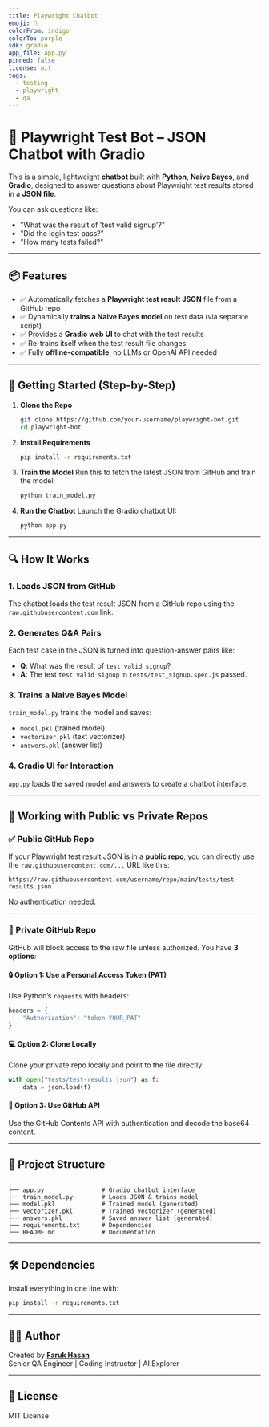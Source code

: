 ```yaml
---
title: Playwright Chatbot
emoji: 🤖
colorFrom: indigo
colorTo: purple
sdk: gradio
app_file: app.py
pinned: false
license: mit
tags:
  - testing
  - playwright
  - qa
---
```

# 🤖 Playwright Test Bot – JSON Chatbot with Gradio

This is a simple, lightweight **chatbot** built with **Python**, **Naive Bayes**, and **Gradio**, designed to answer questions about Playwright test results stored in a **JSON file**.

You can ask questions like:
- "What was the result of 'test valid signup'?"
- "Did the login test pass?"
- "How many tests failed?"

---

## 📦 Features

- ✅ Automatically fetches a **Playwright test result JSON** file from a GitHub repo
- ✅ Dynamically **trains a Naive Bayes model** on test data (via separate script)
- ✅ Provides a **Gradio web UI** to chat with the test results
- ✅ Re-trains itself when the test result file changes
- ✅ Fully **offline-compatible**, no LLMs or OpenAI API needed

---

## 🚀 Getting Started (Step-by-Step)

1. **Clone the Repo**
   ```bash
   git clone https://github.com/your-username/playwright-bot.git
   cd playwright-bot
   ```

2. **Install Requirements**
   ```bash
   pip install -r requirements.txt
   ```

3. **Train the Model**
   Run this to fetch the latest JSON from GitHub and train the model:
   ```bash
   python train_model.py
   ```

4. **Run the Chatbot**
   Launch the Gradio chatbot UI:
   ```bash
   python app.py
   ```

---

## 🔍 How It Works

### 1. **Loads JSON from GitHub**

The chatbot loads the test result JSON from a GitHub repo using the `raw.githubusercontent.com` link.

### 2. **Generates Q&A Pairs**

Each test case in the JSON is turned into question-answer pairs like:
- **Q**: What was the result of `test valid signup`?
- **A**: The test `test valid signup` in `tests/test_signup.spec.js` passed.

### 3. **Trains a Naive Bayes Model**

`train_model.py` trains the model and saves:
- `model.pkl` (trained model)
- `vectorizer.pkl` (text vectorizer)
- `answers.pkl` (answer list)

### 4. **Gradio UI for Interaction**

`app.py` loads the saved model and answers to create a chatbot interface.

---

## 🔐 Working with Public vs Private Repos

### ✅ Public GitHub Repo

If your Playwright test result JSON is in a **public repo**, you can directly use the `raw.githubusercontent.com/...` URL like this:

```
https://raw.githubusercontent.com/username/repo/main/tests/test-results.json
```

No authentication needed.

---

### 🔐 Private GitHub Repo

GitHub will block access to the raw file unless authorized. You have **3 options**:

#### 🔒 Option 1: Use a Personal Access Token (PAT)
Use Python’s `requests` with headers:
```python
headers = {
    "Authorization": "token YOUR_PAT"
}
```

#### 💻 Option 2: Clone Locally
Clone your private repo locally and point to the file directly:
```python
with open("tests/test-results.json") as f:
    data = json.load(f)
```

#### 📡 Option 3: Use GitHub API
Use the GitHub Contents API with authentication and decode the base64 content.

---

## 🧱 Project Structure

```
.
├── app.py                # Gradio chatbot interface
├── train_model.py        # Loads JSON & trains model
├── model.pkl             # Trained model (generated)
├── vectorizer.pkl        # Trained vectorizer (generated)
├── answers.pkl           # Saved answer list (generated)
├── requirements.txt      # Dependencies
└── README.md             # Documentation
```

---

## 🛠 Dependencies

Install everything in one line with:
```bash
pip install -r requirements.txt
```

---

## 👨‍💻 Author

Created by [**Faruk Hasan**](https://faruk-hasan.com/)  
Senior QA Engineer | Coding Instructor | AI Explorer

---

## 📄 License

MIT License